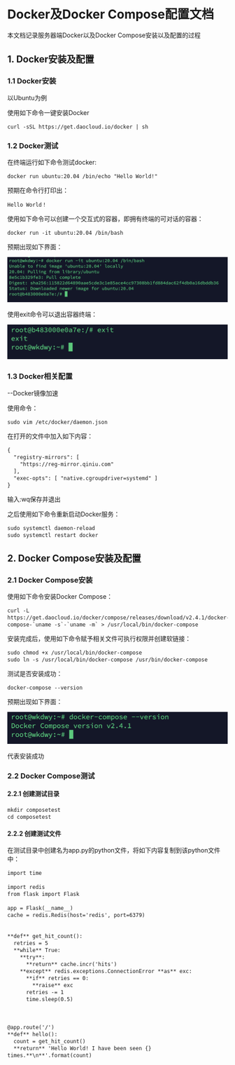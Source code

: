 # Docker及Docker Compose配置文档

本文档记录服务器端Docker以及Docker Compose安装以及配置的过程

## 1. Docker安装及配置

### 1.1 Docker安装

以Ubuntu为例

使用如下命令一键安装Docker

```
curl -sSL https://get.daocloud.io/docker | sh
```



### 1.2 Docker测试

在终端运行如下命令测试docker:

```
docker run ubuntu:20.04 /bin/echo "Hello World!"
```

预期在命令行打印出：

```
Hello World！
```



使用如下命令可以创建一个交互式的容器，即拥有终端的可对话的容器：

```
docker run -it ubuntu:20.04 /bin/bash
```

预期出现如下界面：

![docker_1](../src/docker_1.png)

使用exit命令可以退出容器终端：

![docker_2](../src/docker_2.png)



### 1.3 Docker相关配置

--Docker镜像加速

使用命令：

```
sudo vim /etc/docker/daemon.json
```

在打开的文件中加入如下内容：

```
{
  "registry-mirrors": [
    "https://reg-mirror.qiniu.com"
  ],
  "exec-opts": [ "native.cgroupdriver=systemd" ]
}
```

输入:wq保存并退出

之后使用如下命令重新启动Docker服务：

```
sudo systemctl daemon-reload
sudo systemctl restart docker
```



## 2. Docker Compose安装及配置

### 2.1 Docker Compose安装

使用如下命令安装Docker Compose：

```
curl -L https://get.daocloud.io/docker/compose/releases/download/v2.4.1/docker-compose-`uname -s`-`uname -m` > /usr/local/bin/docker-compose
```

安装完成后，使用如下命令赋予相关文件可执行权限并创建软链接：

```
sudo chmod +x /usr/local/bin/docker-compose
sudo ln -s /usr/local/bin/docker-compose /usr/bin/docker-compose
```

测试是否安装成功：

```
docker-compose --version
```

预期出现如下界面：

![docker_3](../src/docker_3.png)

代表安装成功



### 2.2 Docker Compose测试

#### 2.2.1 创建测试目录

```
mkdir composetest
cd composetest
```

#### 2.2.2 创建测试文件

在测试目录中创建名为app.py的python文件，将如下内容复制到该python文件中：

```
import time

import redis
from flask import Flask

app = Flask(__name__)
cache = redis.Redis(host='redis', port=6379)


**def** get_hit_count():
  retries = 5
  **while** True:
    **try**:
      **return** cache.incr('hits')
    **except** redis.exceptions.ConnectionError **as** exc:
      **if** retries == 0:
        **raise** exc
      retries -= 1
      time.sleep(0.5)



@app.route('/')
**def** hello():
  count = get_hit_count()
  **return** 'Hello World! I have been seen {} times.**\n**'.format(count)
```


